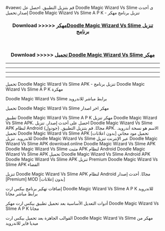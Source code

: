 #vaewc قم بتنزيل التطبيق. احصل عل Doodle Magic Wizard Vs Slime  ى أحدث إصدار.تحميل Doodle Magic Wizard Vs Slime  A P K - تنزيل برنامج مهكر



<div align="center">
<h3>Download >>>>> <a href="https://ar-sites.web.app/?ar= Doodle Magic Wizard Vs Slime ">مهكرDoodle Magic Wizard Vs Slime  تنزيل برنامج</a></h3><br>

<h3>Download >>>>> <a href="https://ar-sites.web.app/?ar= Doodle Magic Wizard Vs Slime ">تحميل Doodle Magic Wizard Vs Slime  مهكر</a></h3>
</div>


----------------------------------------------------------

----------------------------------------------------------

----------------------------------------------------------

----------------------------------------------------------


تحميل Doodle Magic Wizard Vs Slime  APK - تنزيل برنامج Doodle Magic Wizard Vs Slime  A P K مهكرة

Doodle Magic Wizard Vs Slime  برابط مباشر للاندرويد

تحميل Doodle Magic Wizard Vs Slime  مهكر اخر اصدار

تطبيق Doodle Magic Wizard Vs Slime  A P K مهكر
تنزيل Doodle Magic Wizard Vs Slime  APK. احصل على أحدث إصدار.
تنزيل Doodle Magic Wizard Vs Slime  APK لنظام Android مجانًا.
قم بتنزيل التطبيق. {جودول} APK. الاسم هو نسخة أندرويد.
تحميل Doodle Magic Wizard Vs Slime  APK [بدون اعلانات]
تحميل مود مجاني للاندرويد.
تنزيل Doodle Magic Wizard Vs Slime  عبر الإنترنت
تنزيل Doodle Magic Wizard Vs Slime  APK
download.online Doodle Magic Wizard Vs Slime  APK
Doodle Magic Wizard Vs Slime  مثبت APK لنظام Android
Doodle Magic Wizard Vs Slime  APK
تحميل Doodle Magic Wizard Vs Slime  Android APK
Doodle Magic Wizard Vs Slime  APK تنزيل Premium
Doodle Magic Wizard Vs Slime  APK الفضاء

تنزيل Doodle Magic Wizard Vs Slime  APK لنظام Android مجانًا. أحدث إصدار [Premium] MOD [بدون إعلانات]

إضافات تهكير برنامج بيكس ارت Doodle Magic Wizard Vs Slime  A P K للاندرويد برابط مباشر مجانا

أدوات التعديل الأساسية بعد تحميل تطبيق بيكس ارت مهكر Doodle Magic Wizard Vs Slime  A P K مجانا

القوالب الجاهزة بعد تحميل بيكس ارت Doodle Magic Wizard Vs Slime  مهكر من ميديا فاير للاندرويد



